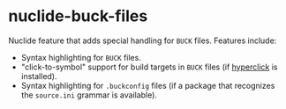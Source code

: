 # nuclide-buck-files

Nuclide feature that adds special handling for `BUCK` files. Features include:

* Syntax highlighting for `BUCK` files.
* "click-to-symbol" support for build targets in `BUCK` files
(if [hyperclick](https://atom.io/packages/hyperclick) is installed).
* Syntax highlighting for `.buckconfig` files (if a package that recognizes the `source.ini`
grammar is available).
